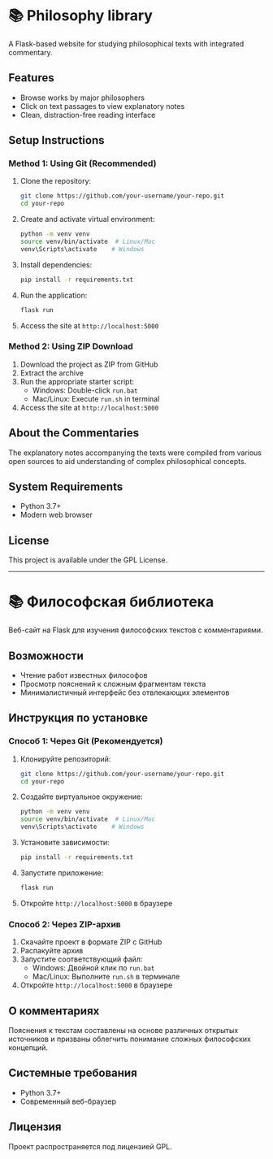 # 📚 Philosophy library  

A Flask-based website for studying philosophical texts with integrated commentary.  

## Features  
- Browse works by major philosophers  
- Click on text passages to view explanatory notes  
- Clean, distraction-free reading interface  

## Setup Instructions  

### Method 1: Using Git (Recommended)  
1. Clone the repository:  
   ```bash
   git clone https://github.com/your-username/your-repo.git
   cd your-repo
   ```  

2. Create and activate virtual environment:  
   ```bash
   python -m venv venv
   source venv/bin/activate  # Linux/Mac
   venv\Scripts\activate    # Windows
   ```  

3. Install dependencies:  
   ```bash
   pip install -r requirements.txt
   ```  

4. Run the application:  
   ```bash
   flask run
   ```  

5. Access the site at `http://localhost:5000`  

### Method 2: Using ZIP Download  
1. Download the project as ZIP from GitHub  
2. Extract the archive  
3. Run the appropriate starter script:  
   - Windows: Double-click `run.bat`  
   - Mac/Linux: Execute `run.sh` in terminal  
4. Access the site at `http://localhost:5000`  

## About the Commentaries  
The explanatory notes accompanying the texts were compiled from various open sources to aid understanding of complex philosophical concepts.  

## System Requirements  
- Python 3.7+  
- Modern web browser  

## License  
This project is available under the GPL License.  

---

# 📚 Философская библиотека  

Веб-сайт на Flask для изучения философских текстов с комментариями.  

## Возможности  
- Чтение работ известных философов  
- Просмотр пояснений к сложным фрагментам текста  
- Минималистичный интерфейс без отвлекающих элементов  

## Инструкция по установке  

### Способ 1: Через Git (Рекомендуется)  
1. Клонируйте репозиторий:  
   ```bash
   git clone https://github.com/your-username/your-repo.git
   cd your-repo
   ```  

2. Создайте виртуальное окружение:  
   ```bash
   python -m venv venv
   source venv/bin/activate  # Linux/Mac
   venv\Scripts\activate    # Windows
   ```  

3. Установите зависимости:  
   ```bash
   pip install -r requirements.txt
   ```  

4. Запустите приложение:  
   ```bash
   flask run
   ```  

5. Откройте `http://localhost:5000` в браузере  

### Способ 2: Через ZIP-архив  
1. Скачайте проект в формате ZIP с GitHub  
2. Распакуйте архив  
3. Запустите соответствующий файл:  
   - Windows: Двойной клик по `run.bat`  
   - Mac/Linux: Выполните `run.sh` в терминале  
4. Откройте `http://localhost:5000` в браузере  

## О комментариях  
Пояснения к текстам составлены на основе различных открытых источников и призваны облегчить понимание сложных философских концепций.  

## Системные требования  
- Python 3.7+  
- Современный веб-браузер  

## Лицензия  
Проект распространяется под лицензией GPL.